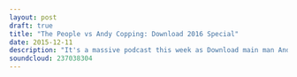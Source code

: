 ```yaml
---
layout: post
draft: true
title: "The People vs Andy Copping: Download 2016 Special"
date: 2015-12-11
description: "It's a massive podcast this week as Download main man Andy Copping comes in to answer your questions and reveal a whole host of exclusives for Download 2016. Hill and Beez also discuss the 33 new bands for next year's Download and there's a tribute to the one and only Scott Weiland."
soundcloud: 237038304
---
```

